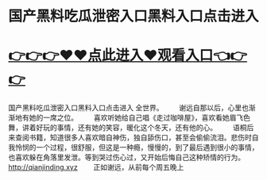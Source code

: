 # 国产黑料吃瓜泄密入口黑料入口点击进入

# <a href="https://github.com/zuoyes/rugu/issues/1">👉👉👉♥♥点此进入♥观看入口👈👉👉</a>

国产黑料吃瓜泄密入口黑料入口点击进入
全世界。
　　谢远自那以后，心里也渐渐地有她的一席之位。
　　喜欢听她给自己唱《走过咖啡屋》，喜欢看她眉飞色舞，讲着好玩的事情，还有她的笑容，暖化这个冬天，还有他的心。
　　语桐后来查阅书籍，知道很多人喜欢暗自神伤，独自舔伤口，甚至会偷偷流泪。悲伤时自我怜悯的一个过程，很舒服，但这是一种瘾，慢慢的，到了最后遇到很小的事情，也喜欢躲在角落里发泄。等到哭过伤心过，又开始后悔自己这种矫情的行为。
  http://qianjinding.xyz
　　正如谢远，从前每个周五晚上
